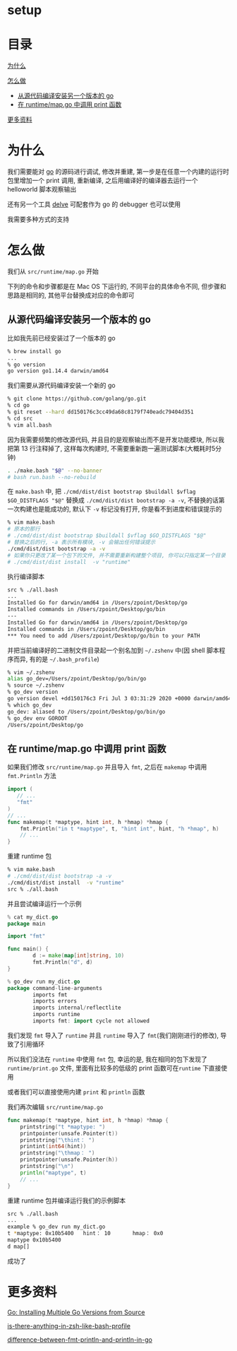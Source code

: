 # setup

# 目录

[为什么](#为什么)

[怎么做](#怎么做)

* [从源代码编译安装另一个版本的 go](#从源代码编译安装另一个版本的-go)
* [在 runtime/map.go 中调用 print 函数](#在-runtime/map.go-中调用-print-函数)

[更多资料](#更多资料)

# 为什么

我们需要能对 [go](https://github.com/golang/go) 的源码进行调试, 修改并重建, 第一步是在任意一个内建的运行时包里增加一个 print 调用, 重新编译, 之后用编译好的编译器去运行一个 helloworld 脚本观察输出

还有另一个工具  [delve](https://github.com/go-delve/delve) 可配套作为 go 的 debugger 也可以使用

我需要多种方式的支持

# 怎么做

我们从 ```src/runtime/map.go``` 开始

下列的命令和步骤都是在 Mac OS 下运行的, 不同平台的具体命令不同, 但步骤和思路是相同的, 其他平台替换成对应的命令即可

## 从源代码编译安装另一个版本的 go

比如我先前已经安装过了一个版本的 go

```bash
% brew install go
...
% go version
go version go1.14.4 darwin/amd64
```

我们需要从源代码编译安装一个新的 go

```bash
% git clone https://github.com/golang/go.git
% cd go
% git reset --hard dd150176c3cc49da68c8179f740eadc79404d351
% cd src
% vim all.bash
```

因为我需要频繁的修改源代码, 并且目的是观察输出而不是开发功能模块, 所以我把第 13 行注释掉了, 这样每次构建时, 不需要重新跑一遍测试脚本(大概耗时5分钟)

```bash
. ./make.bash "$@" --no-banner
# bash run.bash --no-rebuild
```

在 ```make.bash``` 中, 把 ```./cmd/dist/dist bootstrap $buildall $vflag $GO_DISTFLAGS "$@"```  替换成 ```./cmd/dist/dist bootstrap -a -v```, 不替换的话第一次构建也是能成功的, 默认下 `-v` 标记没有打开, 你是看不到进度和错误提示的

```bash
% vim make.bash
# 原本的那行
# ./cmd/dist/dist bootstrap $buildall $vflag $GO_DISTFLAGS "$@"
# 替换之后的行, -a 表示所有模块, -v 会输出任何错误提示
./cmd/dist/dist bootstrap -a -v
# 如果你只更改了某一个包下的文件, 并不需要重新构建整个项目, 你可以只指定某一个目录
# ./cmd/dist/dist install  -v "runtime"
```

执行编译脚本

```bash
src % ./all.bash
...
Installed Go for darwin/amd64 in /Users/zpoint/Desktop/go
Installed commands in /Users/zpoint/Desktop/go/bin
---
Installed Go for darwin/amd64 in /Users/zpoint/Desktop/go
Installed commands in /Users/zpoint/Desktop/go/bin
*** You need to add /Users/zpoint/Desktop/go/bin to your PATH
```

并把当前编译好的二进制文件目录起一个别名加到 `~/.zshenv` 中(因 shell 脚本程序而异, 有的是 `~/.bash_profile`)

```bash
% vim ~/.zshenv
alias go_dev=/Users/zpoint/Desktop/go/bin/go
% source ~/.zshenv
% go_dev version
go version devel +dd150176c3 Fri Jul 3 03:31:29 2020 +0000 darwin/amd64
% which go_dev
go_dev: aliased to /Users/zpoint/Desktop/go/bin/go
% go_dev env GOROOT
/Users/zpoint/Desktop/go
```

## 在 runtime/map.go 中调用 print 函数

如果我们修改 ```src/runtime/map.go``` 并且导入 ```fmt```, 之后在 ```makemap``` 中调用 ```fmt.Println``` 方法

```go
import (
   // ...
   "fmt"
)
// ...
func makemap(t *maptype, hint int, h *hmap) *hmap {
	fmt.Println("in t *maptype", t, "hint int", hint, "h *hmap", h)
	// ...
}
```

重建 runtime 包

```bash
% vim make.bash
# ./cmd/dist/dist bootstrap -a -v
./cmd/dist/dist install  -v "runtime"
src % ./all.bash
```

并且尝试编译运行一个示例

```go
% cat my_dict.go 
package main

import "fmt"

func main() {
        d := make(map[int]string, 10)
        fmt.Println("d", d)
}

% go_dev run my_dict.go 
package command-line-arguments
        imports fmt
        imports errors
        imports internal/reflectlite
        imports runtime
        imports fmt: import cycle not allowed
```

我们发现 `fmt` 导入了 `runtime` 并且 `runtime` 导入了 `fmt`(我们刚刚进行的修改), 导致了引用循环

所以我们没法在 `runtime` 中使用 `fmt` 包, 幸运的是, 我在相同的包下发现了 `runtime/print.go`  文件, 里面有比较多的低级的 print 函数可在`runtime` 下直接使用

或者我们可以直接使用内建 `print` 和 `println` 函数

我们再次编辑 ```src/runtime/map.go```

```go
func makemap(t *maptype, hint int, h *hmap) *hmap {
	printstring("t *maptype: ")
	printpointer(unsafe.Pointer(t))
	printstring("\thint： ")
	printint(int64(hint))
	printstring("\thmap： ")
	printpointer(unsafe.Pointer(h))
	printstring("\n")
	println("maptype", t)
	// ...
}
```

重建 runtime 包并编译运行我们的示例脚本

```bash
src % ./all.bash
...
example % go_dev run my_dict.go
t *maptype: 0x10b5400   hint： 10       hmap： 0x0
maptype 0x10b5400
d map[]
```

成功了

# 更多资料

[Go: Installing Multiple Go Versions from Source](https://medium.com/@vCabbage/go-installing-multiple-go-versions-from-source-db5573067c)

[is-there-anything-in-zsh-like-bash-profile](https://stackoverflow.com/questions/23090390/is-there-anything-in-zsh-like-bash-profile)

[difference-between-fmt-println-and-println-in-go](https://stackoverflow.com/questions/14680255/difference-between-fmt-println-and-println-in-go)